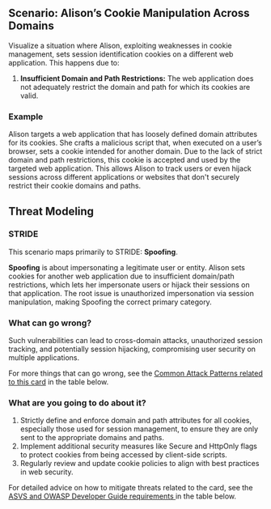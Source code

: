 ## Scenario: Alison’s Cookie Manipulation Across Domains

Visualize a situation where Alison, exploiting weaknesses in cookie management, sets session identification cookies on a different web application. This happens due to:

1. **Insufficient Domain and Path Restrictions:** The web application does not adequately restrict the domain and path for which its cookies are valid.

### Example

Alison targets a web application that has loosely defined domain attributes for its cookies. She crafts a malicious script that, when executed on a user’s browser, sets a cookie intended for another domain. Due to the lack of strict domain and path restrictions, this cookie is accepted and used by the targeted web application. This allows Alison to track users or even hijack sessions across different applications or websites that don't securely restrict their cookie domains and paths.

## Threat Modeling

### STRIDE

This scenario maps primarily to STRIDE: **Spoofing**.

**Spoofing** is about impersonating a legitimate user or entity.
Alison sets cookies for another web application due to insufficient domain/path restrictions, which lets her impersonate users or hijack their sessions on that application.
The root issue is unauthorized impersonation via session manipulation, making Spoofing the correct primary category.

### What can go wrong?

Such vulnerabilities can lead to cross-domain attacks, unauthorized session tracking, and potentially session hijacking, compromising user security on multiple applications.

For more things that can go wrong, see the [Common Attack Patterns related to this card](#mapping 'Common Attack Patterns related to this card [internal]') in the table below.

### What are you going to do about it?

1. Strictly define and enforce domain and path attributes for all cookies, especially those used for session management, to ensure they are only sent to the appropriate domains and paths.
2. Implement additional security measures like Secure and HttpOnly flags to protect cookies from being accessed by client-side scripts.
3. Regularly review and update cookie policies to align with best practices in web security.

For detailed advice on how to mitigate threats related to the card, see the [ASVS and OWASP Developer Guide requirements ](#mapping 'ASVS and OWASP Developer Guide requirements [internal]') in the table below.
